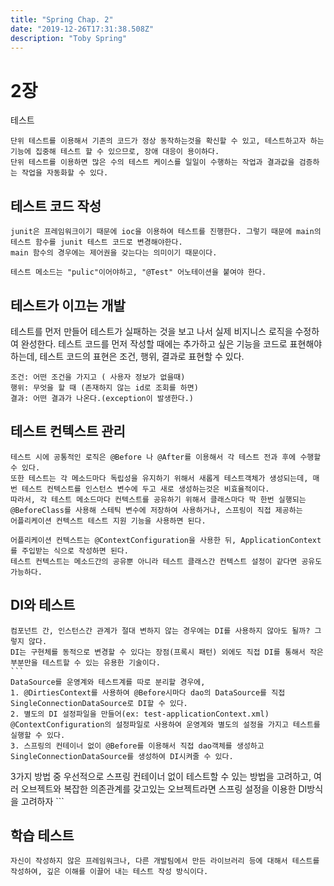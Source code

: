 ```yaml
---
title: "Spring Chap. 2"
date: "2019-12-26T17:31:38.508Z"
description: "Toby Spring"
---
```


# 2장 
테스트
```
단위 테스트를 이용해서 기존의 코드가 정상 동작하는것을 확신할 수 있고, 테스트하고자 하는 기능에 집중해 테스트 할 수 있으므로, 장애 대응이 용이하다.
단위 테스트를 이용하면 많은 수의 테스트 케이스를 일일이 수행하는 작업과 결과값을 검증하는 작업을 자동화할 수 있다.
```

## 테스트 코드 작성

    junit은 프레임워크이기 때문에 ioc을 이용하여 테스트를 진행한다. 그렇기 때문에 main의 테스트 함수를 junit 테스트 코드로 변경해야한다.
    main 함수의 경우에는 제어권을 갖는다는 의미이기 때문이다.
    
    테스트 메소드는 "pulic"이어야하고, "@Test" 어노테이션을 붙여야 한다.
    
## 테스트가 이끄는 개발

   테스트를 먼저 만들어 테스트가 실패하는 것을 보고 나서 실제 비지니스 로직을 수정하여 완성한다.
   테스트 코드를 먼저 작성할 때에는 추가하고 싶은 기능을 코드로 표현해야 하는데,
   테스트 코드의 표현은 조건, 행위, 결과로 표현할 수 있다.
   ```
   조건: 어떤 조건을 가지고 ( 사용자 정보가 없을때)
   행위: 무엇을 할 때 (존재하지 않는 id로 조회를 하면)
   결과: 어떤 결과가 나온다.(exception이 발생한다.)
   ```
   
## 테스트 컨텍스트 관리

    테스트 시에 공통적인 로직은 @Before 나 @After를 이용해서 각 테스트 전과 후에 수행할 수 있다.
    또한 테스트는 각 메소드마다 독립성을 유지하기 위해서 새롭게 테스트객체가 생성되는데, 매번 테스트 컨텍스트를 인스턴스 변수에 두고 새로 생성하는것은 비효율적이다.
    따라서, 각 테스트 메소드마다 컨텍스트를 공유하기 위해서 클래스마다 딱 한번 실행되는 @BeforeClass를 사용해 스테틱 변수에 저장하여 사용하거나, 스프링이 직접 제공하는
    어플리케이션 컨텍스트 테스트 지원 기능을 사용하면 된다.
    
    어플리케이션 컨텍스트는 @ContextConfiguration을 사용한 뒤, ApplicationContext를 주입받는 식으로 작성하면 된다.
    테스트 컨텍스트는 메소드간의 공유뿐 아니라 테스트 클래스간 컨텍스트 설정이 같다면 공유도 가능하다.
    
## DI와 테스트
    
    컴포넌트 간, 인스턴스간 관계가 절대 변하지 않는 경우에는 DI를 사용하지 않아도 될까? 그렇지 않다.
    DI는 구현체를 동적으로 변경할 수 있다는 장점(프록시 패턴) 외에도 직접 DI를 통해서 작은 부분만을 테스트할 수 있는 유용한 기술이다.
    ```
    DataSource를 운영계와 테스트계를 따로 분리할 경우에,
    1. @DirtiesContext를 사용하여 @Before시마다 dao의 DataSource를 직접 SingleConnectionDataSource로 DI할 수 있다.
    2. 별도의 DI 설정파일을 만들어(ex: test-applicationContext.xml) @ContextConfiguration의 설정파일로 사용하여 운영계와 별도의 설정을 가지고 테스트를 실행할 수 있다.
    3. 스프링의 컨테이너 없이 @Before를 이용해서 직접 dao객체를 생성하고 SingleConnectionDataSource를 생성하여 DI시켜줄 수 있다.
   
   3가지 방법 중 우선적으로 스프링 컨테이너 없이 테스트할 수 있는 방법을 고려하고, 여러 오브젝트와 복잡한 의존관계를 갖고있는 오브젝트라면
   스프링 설정을 이용한 DI방식을 고려하자 
    ```
## 학습 테스트
    자신이 작성하지 않은 프레임워크나, 다른 개발팀에서 만든 라이브러리 등에 대해서 테스트를 작성하여, 깊은 이해를 이끌어 내는 테스트 작성 방식이다.
    
     
    
 
